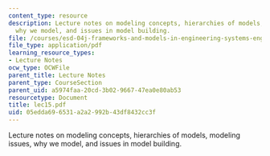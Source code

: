 ```yaml
---
content_type: resource
description: Lecture notes on modeling concepts, hierarchies of models, modeling issues,
  why we model, and issues in model building.
file: /courses/esd-04j-frameworks-and-models-in-engineering-systems-engineering-system-design-spring-2007/05edda696531a2a2992b43df8432cc3f_lec15.pdf
file_type: application/pdf
learning_resource_types:
- Lecture Notes
ocw_type: OCWFile
parent_title: Lecture Notes
parent_type: CourseSection
parent_uid: a5974faa-20cd-3b02-9667-47ea0e80ab53
resourcetype: Document
title: lec15.pdf
uid: 05edda69-6531-a2a2-992b-43df8432cc3f
---
```

Lecture notes on modeling concepts, hierarchies of models, modeling issues, why we model, and issues in model building.

